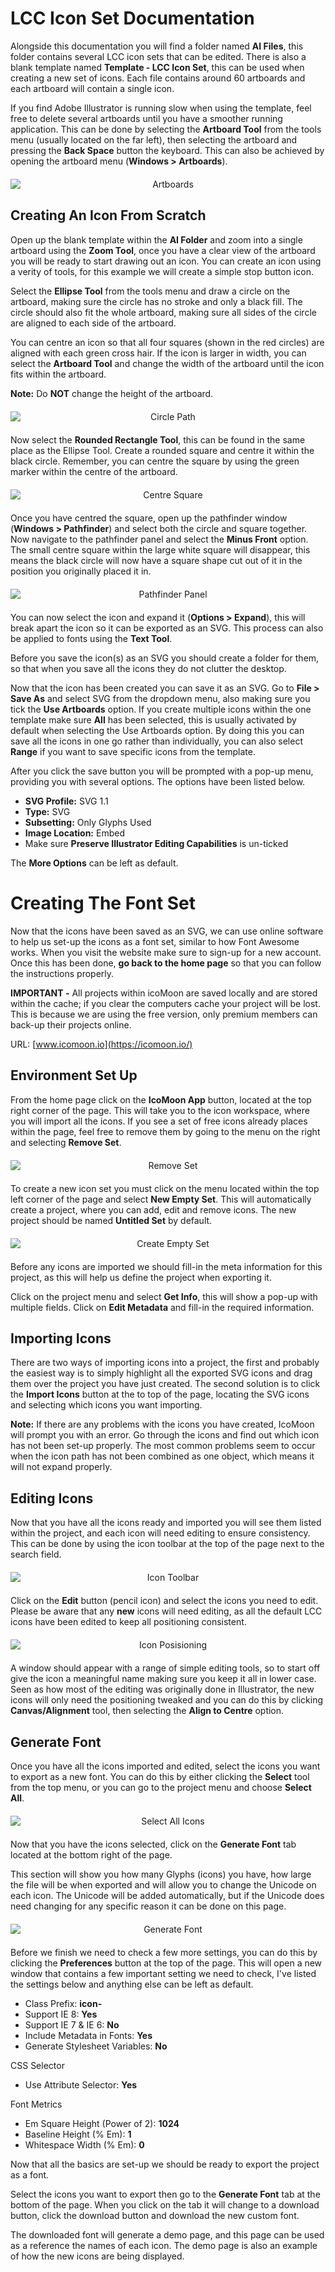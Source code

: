 <style type="text/css">
    img { display: block; text-align: center; margin: 20px 0 20px 0; }
</style>
# LCC Icon Set Documentation

Alongside this documentation you will find a folder named **AI Files**, this folder contains several LCC icon sets that can be edited. There is also a blank template named **Template - LCC Icon Set**, this can be used when creating a new set of icons. Each file contains around 60 artboards and each artboard will contain a single icon. 

If you find Adobe Illustrator is running slow when using the template, feel free to delete several artboards until you have a smoother running application. This can be done by selecting the **Artboard Tool** from the tools menu (usually located on the far left), then selecting the artboard and pressing the **Back Space** button the keyboard. This can also be achieved by opening the artboard menu (**Windows > Artboards**).
![Artboards](./img/artboards.jpg)

## Creating An Icon From Scratch

Open up the blank template within the **AI Folder** and zoom into a single artboard using the **Zoom Tool**, once you have a clear view of the artboard you will be ready to start drawing out an icon. You can create an icon using a verity of tools, for this example we will create a simple stop button icon.

Select the **Ellipse Tool** from the tools menu and draw a circle on the artboard, making sure the circle has no stroke and only a black fill. The circle should also fit the whole artboard, making sure all sides of the circle are aligned to each side of the artboard.

You can centre an icon so that all four squares (shown in the red circles) are aligned with each green cross hair. If the icon is larger in width, you can select the **Artboard Tool** and change the width of the artboard until the icon fits within the artboard.

**Note:** Do **NOT** change the height of the artboard.
![Circle Path](./img/tools-info.jpg)

Now select the **Rounded Rectangle Tool**, this can be found in the same place as the Ellipse Tool. Create a rounded square and centre it within the black circle. Remember, you can centre the square by using the green marker within the centre of the artboard.
![Centre Square](./img/square-centre.jpg)

Once you have centred the square, open up the pathfinder window (**Windows > Pathfinder**) and select both the circle and square together. Now navigate to the pathfinder panel and select the **Minus Front** option. The small centre square within the large white square will disappear, this means the black circle will now have a square shape cut out of it in the position you originally placed it in.
![Pathfinder Panel](./img/pathfinder-panel.jpg)

You can now select the icon and expand it (**Options > Expand**), this will break apart the icon so it can be exported as an SVG. This process can also be applied to fonts using the **Text Tool**.

Before you save the icon(s) as an SVG you should create a folder for them, so that when you save all the icons they do not clutter the desktop.

Now that the icon has been created you can save it as an SVG. Go to **File > Save As** and select SVG from the dropdown menu, also making sure you tick the **Use Artboards** option. If you create multiple icons within the one template make sure **All** has been selected, this is usually activated by default when selecting the Use Artboards option. By doing this you can save all the icons in one go rather than individually, you can also select **Range** if you want to save specific icons from the template.

After you click the save button you will be prompted with a pop-up menu, providing you with several options. The options have been listed below.

* **SVG Profile:** SVG 1.1
* **Type:** SVG
* **Subsetting:** Only Glyphs Used
* **Image Location:** Embed
* Make sure **Preserve Illustrator Editing Capabilities** is un-ticked

The **More Options** can be left as default.

# Creating The Font Set

Now that the icons have been saved as an SVG, we can use online software to help us set-up the icons as a font set, similar to how Font Awesome works. When you visit the website make sure to sign-up for a new account. Once this has been done, **go back to the home page** so that you can follow the instructions properly.

**IMPORTANT -** All projects within icoMoon are saved locally and are stored within the cache; if you clear the computers cache your project will be lost. This is because we are using the free version, only premium members can back-up their projects online.

URL: [www.icomoon.io](https://icomoon.io/)

## Environment Set Up

From the home page click on the **IcoMoon App** button, located at the top right corner of the page. This will take you to the icon workspace, where you will import all the icons. If you see a set of free icons already places within the page, feel free to remove them by going to the menu on the right and selecting **Remove Set**.
![Remove Set](./img/remove-menu.jpg)

To create a new icon set you must click on the menu located within the top left corner of the page and select **New Empty Set**. This will automatically create a project, where you can add, edit and remove icons. The new project should be named **Untitled Set** by default.
![Create Empty Set](./img/create-empty-set.jpg)

Before any icons are imported we should fill-in the meta information for this project, as this will help us define the project when exporting it.

Click on the project menu and select **Get Info**, this will show a pop-up with multiple fields. Click on **Edit Metadata** and fill-in the required information.

## Importing Icons

There are two ways of importing icons into a project, the first and probably the easiest way is to simply highlight all the exported SVG icons and drag them over the project you have just created. The second solution is to click the **Import Icons** button at the to top of the page, locating the SVG icons and selecting which icons you want importing.

**Note:** If there are any problems with the icons you have created, IcoMoon will prompt you with an error. Go through the icons and find out which icon has not been set-up properly. The most common problems seem to occur when the icon path has not been combined as one object, which means it will not expand properly.

## Editing Icons

Now that you have all the icons ready and imported you will see them listed within the project, and each icon will need  editing to ensure consistency. This can be done by using the icon toolbar at the top of the page next to the search field.
![Icon Toolbar](./img/icon-toolbar.jpg)

Click on the **Edit** button (pencil icon) and select the icons you need to edit. Please be aware that any **new** icons will need editing, as all the default LCC icons have been edited to keep all positioning consistent.
![Icon Posisioning](./img/align-icon.jpg)

A window should appear with a range of simple editing tools, so to start off give the icon a meaningful name making sure you keep it all in lower case. Seen as how most of the editing was originally done in Illustrator, the new icons will only need the positioning tweaked and you can do this by clicking **Canvas/Alignment** tool, then selecting the **Align to Centre** option.

## Generate Font

Once you have all the icons imported and edited, select the icons you want to export as a new font. You can do this by either clicking the **Select** tool from the top menu, or you can go to the project menu and choose **Select All**.
![Select All Icons](./img/select-all.jpg)

Now that you have the icons selected, click on the **Generate Font** tab located at the bottom right of the page.

This section will show you how many Glyphs (icons) you have, how large the file will be when exported and will allow you to change the Unicode on each icon. The Unicode will be added automatically, but if the Unicode does need changing for any specific reason it can be done on this page.
![Generate Font](./img/generate-font-info.jpg)

Before we finish we need to check a few more settings, you can do this by clicking the **Preferences** button at the top of the page. This will open a new window that contains a few important setting we need to check, I've listed the settings below and anything else can be left as default.

* Class Prefix:                     **icon-**
* Support IE 8:                     **Yes**
* Support IE 7 & IE 6:              **No**
* Include Metadata in Fonts:        **Yes**
* Generate Stylesheet Variables:    **No**

CSS Selector
* Use Attribute Selector:            **Yes**

Font Metrics
* Em Square Height (Power of 2):    **1024**
* Baseline Height (% Em):           **1**
* Whitespace Width (% Em):          **0**

Now that all the basics are set-up we should be ready to export the project as a font.

Select the icons you want to export then go to the **Generate Font** tab at the bottom of the page. When you click on the tab it will change to a download button, click the download button and download the new custom font.

The downloaded font will generate a demo page, and this page can be used as a reference the names of each icon. The demo page is also an example of how the new icons are being displayed.







